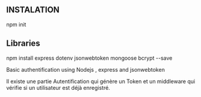 ## INSTALATION 
npm init
## Libraries
npm install express dotenv jsonwebtoken mongoose bcrypt  --save 

Basic authentification using Nodejs , express and jsonwebtoken

Il existe une partie Autentification qui génère un Token et un middleware qui vérifie si un utilisateur est déjà enregistré.